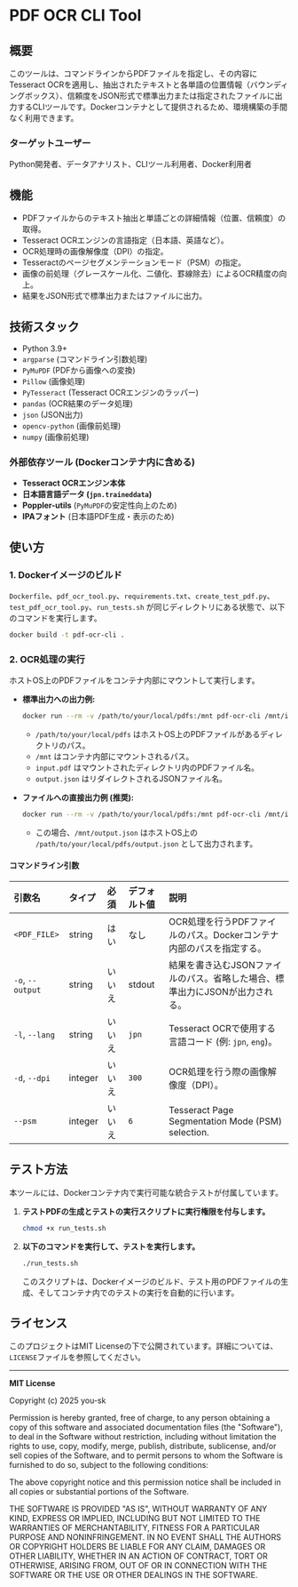 # PDF OCR CLI Tool

## 概要

このツールは、コマンドラインからPDFファイルを指定し、その内容にTesseract OCRを適用し、抽出されたテキストと各単語の位置情報（バウンディングボックス）、信頼度をJSON形式で標準出力または指定されたファイルに出力するCLIツールです。Dockerコンテナとして提供されるため、環境構築の手間なく利用できます。

### ターゲットユーザー

Python開発者、データアナリスト、CLIツール利用者、Docker利用者

## 機能

*   PDFファイルからのテキスト抽出と単語ごとの詳細情報（位置、信頼度）の取得。
*   Tesseract OCRエンジンの言語指定（日本語、英語など）。
*   OCR処理時の画像解像度（DPI）の指定。
*   Tesseractのページセグメンテーションモード（PSM）の指定。
*   画像の前処理（グレースケール化、二値化、罫線除去）によるOCR精度の向上。
*   結果をJSON形式で標準出力またはファイルに出力。

## 技術スタック

*   Python 3.9+
*   `argparse` (コマンドライン引数処理)
*   `PyMuPDF` (PDFから画像への変換)
*   `Pillow` (画像処理)
*   `PyTesseract` (Tesseract OCRエンジンのラッパー)
*   `pandas` (OCR結果のデータ処理)
*   `json` (JSON出力)
*   `opencv-python` (画像前処理)
*   `numpy` (画像前処理)

### 外部依存ツール (Dockerコンテナ内に含める)

*   **Tesseract OCRエンジン本体**
*   **日本語言語データ (`jpn.traineddata`)**
*   **Poppler-utils** (`PyMuPDF`の安定性向上のため)
*   **IPAフォント** (日本語PDF生成・表示のため)

## 使い方

### 1. Dockerイメージのビルド

`Dockerfile`、`pdf_ocr_tool.py`、`requirements.txt`、`create_test_pdf.py`、`test_pdf_ocr_tool.py`、`run_tests.sh` が同じディレクトリにある状態で、以下のコマンドを実行します。

```bash
docker build -t pdf-ocr-cli .
```

### 2. OCR処理の実行

ホストOS上のPDFファイルをコンテナ内部にマウントして実行します。

*   **標準出力への出力例:**
    ```bash
    docker run --rm -v /path/to/your/local/pdfs:/mnt pdf-ocr-cli /mnt/input.pdf > output.json
    ```
    *   `/path/to/your/local/pdfs` はホストOS上のPDFファイルがあるディレクトリのパス。
    *   `/mnt` はコンテナ内部にマウントされるパス。
    *   `input.pdf` はマウントされたディレクトリ内のPDFファイル名。
    *   `output.json` はリダイレクトされるJSONファイル名。

*   **ファイルへの直接出力例 (推奨):**
    ```bash
    docker run --rm -v /path/to/your/local/pdfs:/mnt pdf-ocr-cli /mnt/input.pdf -o /mnt/output.json
    ```
    *   この場合、`/mnt/output.json` はホストOS上の `/path/to/your/local/pdfs/output.json` として出力されます。

#### コマンドライン引数

| 引数名          | タイプ    | 必須 | デフォルト値 | 説明                                                                    |
| :-------------- | :-------- | :--- | :----------- | :---------------------------------------------------------------------- |
| `<PDF_FILE>`    | string    | はい | なし         | OCR処理を行うPDFファイルのパス。Dockerコンテナ内部のパスを指定する。    |
| `-o`, `--output` | string    | いいえ | stdout       | 結果を書き込むJSONファイルのパス。省略した場合、標準出力にJSONが出力される。 |
| `-l`, `--lang`   | string    | いいえ | `jpn`        | Tesseract OCRで使用する言語コード (例: `jpn`, `eng`)。                 |
| `-d`, `--dpi`    | integer   | いいえ | `300`        | OCR処理を行う際の画像解像度（DPI）。                                     |
| `--psm`          | integer   | いいえ | `6`          | Tesseract Page Segmentation Mode (PSM) selection.                      |

## テスト方法

本ツールには、Dockerコンテナ内で実行可能な統合テストが付属しています。

1.  **テストPDFの生成とテストの実行スクリプトに実行権限を付与します。**
    ```bash
    chmod +x run_tests.sh
    ```

2.  **以下のコマンドを実行して、テストを実行します。**
    ```bash
    ./run_tests.sh
    ```
    このスクリプトは、Dockerイメージのビルド、テスト用のPDFファイルの生成、そしてコンテナ内でのテストの実行を自動的に行います。

## ライセンス

このプロジェクトはMIT Licenseの下で公開されています。詳細については、`LICENSE`ファイルを参照してください。

---

**MIT License**

Copyright (c) 2025 you-sk

Permission is hereby granted, free of charge, to any person obtaining a copy
of this software and associated documentation files (the "Software"), to deal
in the Software without restriction, including without limitation the rights
to use, copy, modify, merge, publish, distribute, sublicense, and/or sell
copies of the Software, and to permit persons to whom the Software is
furnished to do so, subject to the following conditions:

The above copyright notice and this permission notice shall be included in all
copies or substantial portions of the Software.

THE SOFTWARE IS PROVIDED "AS IS", WITHOUT WARRANTY OF ANY KIND, EXPRESS OR
IMPLIED, INCLUDING BUT NOT LIMITED TO THE WARRANTIES OF MERCHANTABILITY,
FITNESS FOR A PARTICULAR PURPOSE AND NONINFRINGEMENT. IN NO EVENT SHALL THE
AUTHORS OR COPYRIGHT HOLDERS BE LIABLE FOR ANY CLAIM, DAMAGES OR OTHER
LIABILITY, WHETHER IN AN ACTION OF CONTRACT, TORT OR OTHERWISE, ARISING FROM,
OUT OF OR IN CONNECTION WITH THE SOFTWARE OR THE USE OR OTHER DEALINGS IN THE
SOFTWARE.
